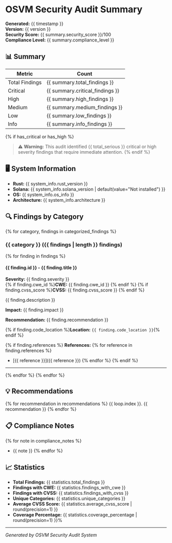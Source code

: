 # OSVM Security Audit Summary

**Generated:** {{ timestamp }}  
**Version:** {{ version }}  
**Security Score:** {{ summary.security_score }}/100  
**Compliance Level:** {{ summary.compliance_level }}

## 📊 Summary

| Metric | Count |
|--------|-------|
| Total Findings | {{ summary.total_findings }} |
| Critical | {{ summary.critical_findings }} |
| High | {{ summary.high_findings }} |
| Medium | {{ summary.medium_findings }} |
| Low | {{ summary.low_findings }} |
| Info | {{ summary.info_findings }} |

{% if has_critical or has_high %}
> ⚠️ **Warning:** This audit identified {{ total_serious }} critical or high severity findings that require immediate attention.
{% endif %}

## 🖥️ System Information

- **Rust:** {{ system_info.rust_version }}
- **Solana:** {{ system_info.solana_version | default(value="Not installed") }}
- **OS:** {{ system_info.os_info }}
- **Architecture:** {{ system_info.architecture }}

## 🔍 Findings by Category

{% for category, findings in categorized_findings %}
### {{ category }} ({{ findings | length }} findings)

{% for finding in findings %}
#### {{ finding.id }} - {{ finding.title }}

**Severity:** {{ finding.severity }}  
{% if finding.cwe_id %}**CWE:** {{ finding.cwe_id }}  {% endif %}
{% if finding.cvss_score %}**CVSS:** {{ finding.cvss_score }}  {% endif %}

{{ finding.description }}

**Impact:** {{ finding.impact }}

**Recommendation:** {{ finding.recommendation }}

{% if finding.code_location %}**Location:** `{{ finding.code_location }}`{% endif %}

{% if finding.references %}
**References:**
{% for reference in finding.references %}
- [{{ reference }}]({{ reference }})
{% endfor %}
{% endif %}

---

{% endfor %}
{% endfor %}

## 💡 Recommendations

{% for recommendation in recommendations %}
{{ loop.index }}. {{ recommendation }}
{% endfor %}

## 📋 Compliance Notes

{% for note in compliance_notes %}
- {{ note }}
{% endfor %}

## 📈 Statistics

- **Total Findings:** {{ statistics.total_findings }}
- **Findings with CWE:** {{ statistics.findings_with_cwe }}
- **Findings with CVSS:** {{ statistics.findings_with_cvss }}
- **Unique Categories:** {{ statistics.unique_categories }}
- **Average CVSS Score:** {{ statistics.average_cvss_score | round(precision=1) }}
- **Coverage Percentage:** {{ statistics.coverage_percentage | round(precision=1) }}%

---

*Generated by OSVM Security Audit System*
